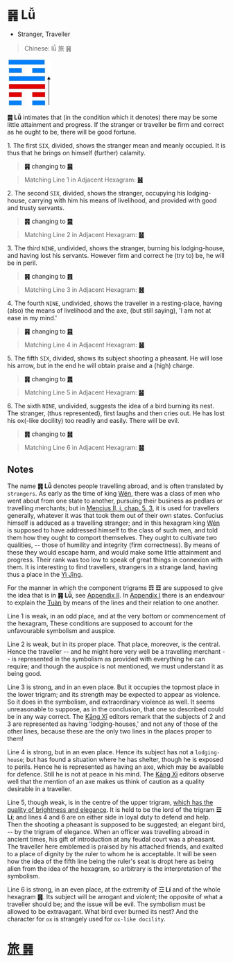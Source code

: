 # ䷷ Lǚ

* Stranger, Traveller

> Chinese: lǚ 旅 ䷷

<a id="p-187"/>

<img src="shapes/56.10.jpg" width="101" alt="旅">

**䷷ Lǚ** intimates that (in the condition which it denotes) there may be some little attainment and progress.
If the stranger or traveller be firm and correct as he ought to be, there will be good fortune.

1.<a id="56.1"/> The first `SIX`, divided, shows the stranger mean and meanly occupied. It is thus that he brings on himself (further) calamity.

> **䷷** changing to [**䷝**](e7a6bbli.md#30.1)

> Matching Line 1 in Adjacent Hexagram: [**䷶**](e4b8b0feng.md#55.1)

2.<a id="56.2"/> The second `SIX`, divided, shows the stranger, occupying his lodging-house, carrying with him his means of livelihood, and provided with good and trusty servants.

> **䷷** changing to [**䷱**](e9bc8eding.md#50.2)

> Matching Line 2 in Adjacent Hexagram: [**䷶**](e4b8b0feng.md#55.2)

<a id="p-188"/>

3.<a id="56.3"/> The third `NINE`, undivided, shows the stranger, burning his lodging-house, and having lost his servants. However firm and correct he (try to) be, he will be in peril.

> **䷷** changing to [**䷢**](e6998bjin.md#35.3)

> Matching Line 3 in Adjacent Hexagram: [**䷶**](e4b8b0feng.md#55.3)

4.<a id="56.4"/> The fourth `NINE`, undivided, shows the traveller in a resting-place, having (also) the means of livelihood and the axe, (but still saying), 'I am not at ease in my mind.'

> **䷷** changing to [**䷳**](e889aegen.md#52.4)

> Matching Line 4 in Adjacent Hexagram: [**䷶**](e4b8b0feng.md#55.4)

5.<a id="56.5"/> The fifth `SIX`, divided, shows its subject shooting a pheasant. He will lose his arrow, but in the end he will obtain praise and a (high) charge.

> **䷷** changing to [**䷠**](e981afdun.md#33.5)

> Matching Line 5 in Adjacent Hexagram: [**䷶**](e4b8b0feng.md#55.5)

6.<a id="56.6"/> The sixth `NINE`, undivided, suggests the idea of a bird burning its nest.
The stranger, (thus represented), first laughs and then cries out. He has lost his ox(-like docility) too readily and easily. There will be evil.

> **䷷** changing to [**䷽**](e5b08fe8bf87xiaoguo.md#62.6)

> Matching Line 6 in Adjacent Hexagram: [**䷶**](e4b8b0feng.md#55.6)

## Notes

The name **䷷ Lǚ** denotes people travelling abroad, and is often translated by `strangers`. As early as the time of king [Wén](https://en.wikipedia.org/wiki/King_Wen_of_Zhou), there was a class of men who went about from one state to another, pursuing their business as pedlars or travelling merchants; but in [Mencius II, i, chap. 5. 3](https://ctext.org/dictionary.pl?if=en&id=1633), it is used for travellers generally, whatever it was that took them out of their own states. Confucius himself is adduced as a travelling stranger; and in this hexagram king [Wén](https://en.wikipedia.org/wiki/King_Wen_of_Zhou) is supposed to have addressed himself to the class of such men, and told them how they ought to comport themselves. They ought to cultivate two qualities, -- those of humility and integrity (firm correctness). By means of these they would escape harm, and would make some little attainment and progress. Their rank was too low to speak of great things in connexion with them. It is interesting to find travellers, strangers in a strange land, having thus a place in the [Yì Jīng](https://ctext.org/book-of-changes).

For the manner in which the component trigrams **☶** **☲** are supposed to give the idea that is in **䷷ Lǚ**, see [Appendix II](appendix02s1.md). In [Appendix I](appendix01s2.md#fn_180) there is an endeavour to explain the [Tuàn](https://ctext.org/book-of-changes/tuan-zhuan) by means of the lines and their relation to one another.

Line 1 is weak, in an odd place, and at the very bottom or commencement of the hexagram, These conditions are supposed to account for the unfavourable symbolism and auspice.

Line 2 is weak, but in its proper place. That place, moreover, is the central. Hence the traveller -- and he might here very well be a travelling merchant -- is represented in the symbolism as provided with everything he can require; and though the auspice is not mentioned, we must understand it as being good.

Line 3 is strong, and in an even place. But it occupies the topmost place in the lower trigram; and its strength may be expected to appear as violence. So it does in the symbolism, and extraordinary violence as well. It seems unreasonable to suppose, as in the conclusion, that one so described could be in any way correct. The [Kāng Xī](https://en.wikipedia.org/wiki/Kangxi_Dictionary) editors remark that the subjects of 2 and 3 are represented as having 'lodging-houses,' and not any of those of the other lines, because these are the only two lines in the places proper to them!

Line 4 is strong, but in an even place. Hence its subject has not a `lodging-house`; but has found a situation where he has shelter, though he is exposed to perils. Hence he is represented as having an axe, which may be available for defence. Still he is not at peace in his mind. The [Kāng Xī](https://en.wikipedia.org/wiki/Kangxi_Dictionary) editors observe well that the mention of an axe makes us think of caution as a quality desirable in a traveller.

Line 5, though weak, is in the centre of the upper trigram, [which has the quality of brightness and elegance](e5b7bdxun.md#p-190). It is held to be the lord of the trigram **☲ Lí**; and lines 4 and 6 are on either side in loyal duty to defend and help. Then the shooting a pheasant is supposed to be suggested; an elegant bird, -- by the trigram of elegance. When an officer was travelling abroad in ancient times, his gift of introduction at any feudal court was a pheasant. The traveller here emblemed is praised by his attached friends, and exalted to a place of dignity by the ruler to whom he is acceptable. It will be seen how the idea of the fifth line being the ruler's seat is dropt here as being alien from the idea of the hexagram, so arbitrary is the interpretation of the symbolism.

Line 6 is strong, in an even place, at the extremity of **☲ Lí** and of the whole hexagram **䷷**. Its subject will be arrogant and violent; the opposite of what a traveller should be; and the issue will be evil. The symbolism must be allowed to be extravagant. What bird ever burned its nest? And the character for `ox` is strangely used for `ox-like docility`.

# [旅 ䷷](e69785lv_cn.md)
